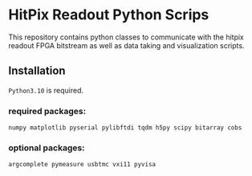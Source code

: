 # HitPix Readout Python Scrips
This repository contains python classes to communicate with the hitpix readout FPGA bitstream as well as data taking and visualization scripts.

## Installation
`Python3.10` is required.
### required packages:
```
numpy matplotlib pyserial pylibftdi tqdm h5py scipy bitarray cobs
```
### optional packages:
```
argcomplete pymeasure usbtmc vxi11 pyvisa
```
